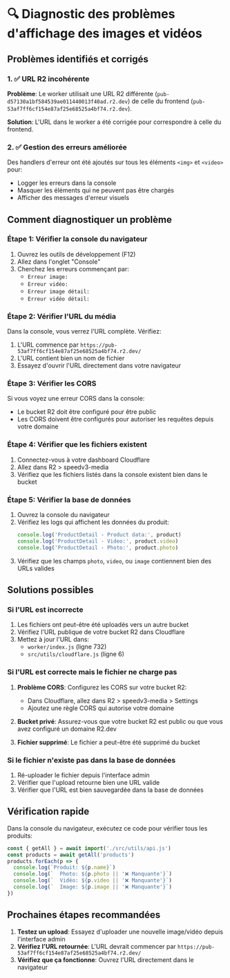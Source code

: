 # 🔍 Diagnostic des problèmes d'affichage des images et vidéos

## Problèmes identifiés et corrigés

### 1. ✅ URL R2 incohérente
**Problème**: Le worker utilisait une URL R2 différente (`pub-d57130a1bf584539ae011440013f40ad.r2.dev`) de celle du frontend (`pub-53af7ff6cf154e87af25e68525a4bf74.r2.dev`).

**Solution**: L'URL dans le worker a été corrigée pour correspondre à celle du frontend.

### 2. ✅ Gestion des erreurs améliorée
Des handlers d'erreur ont été ajoutés sur tous les éléments `<img>` et `<video>` pour:
- Logger les erreurs dans la console
- Masquer les éléments qui ne peuvent pas être chargés
- Afficher des messages d'erreur visuels

## Comment diagnostiquer un problème

### Étape 1: Vérifier la console du navigateur
1. Ouvrez les outils de développement (F12)
2. Allez dans l'onglet "Console"
3. Cherchez les erreurs commençant par:
   - `Erreur image:`
   - `Erreur vidéo:`
   - `Erreur image détail:`
   - `Erreur vidéo détail:`

### Étape 2: Vérifier l'URL du média
Dans la console, vous verrez l'URL complète. Vérifiez:
1. L'URL commence par `https://pub-53af7ff6cf154e87af25e68525a4bf74.r2.dev/`
2. L'URL contient bien un nom de fichier
3. Essayez d'ouvrir l'URL directement dans votre navigateur

### Étape 3: Vérifier les CORS
Si vous voyez une erreur CORS dans la console:
- Le bucket R2 doit être configuré pour être public
- Les CORS doivent être configurés pour autoriser les requêtes depuis votre domaine

### Étape 4: Vérifier que les fichiers existent
1. Connectez-vous à votre dashboard Cloudflare
2. Allez dans R2 > speedv3-media
3. Vérifiez que les fichiers listés dans la console existent bien dans le bucket

### Étape 5: Vérifier la base de données
1. Ouvrez la console du navigateur
2. Vérifiez les logs qui affichent les données du produit:
   ```javascript
   console.log('ProductDetail - Product data:', product)
   console.log('ProductDetail - Video:', product.video)
   console.log('ProductDetail - Photo:', product.photo)
   ```
3. Vérifiez que les champs `photo`, `video`, ou `image` contiennent bien des URLs valides

## Solutions possibles

### Si l'URL est incorrecte
1. Les fichiers ont peut-être été uploadés vers un autre bucket
2. Vérifiez l'URL publique de votre bucket R2 dans Cloudflare
3. Mettez à jour l'URL dans:
   - `worker/index.js` (ligne 732)
   - `src/utils/cloudflare.js` (ligne 6)

### Si l'URL est correcte mais le fichier ne charge pas
1. **Problème CORS**: Configurez les CORS sur votre bucket R2:
   - Dans Cloudflare, allez dans R2 > speedv3-media > Settings
   - Ajoutez une règle CORS qui autorise votre domaine

2. **Bucket privé**: Assurez-vous que votre bucket R2 est public ou que vous avez configuré un domaine R2.dev

3. **Fichier supprimé**: Le fichier a peut-être été supprimé du bucket

### Si le fichier n'existe pas dans la base de données
1. Ré-uploader le fichier depuis l'interface admin
2. Vérifier que l'upload retourne bien une URL valide
3. Vérifier que l'URL est bien sauvegardée dans la base de données

## Vérification rapide

Dans la console du navigateur, exécutez ce code pour vérifier tous les produits:

```javascript
const { getAll } = await import('./src/utils/api.js')
const products = await getAll('products')
products.forEach(p => {
  console.log(`Produit: ${p.name}`)
  console.log(`  Photo: ${p.photo || '❌ Manquante'}`)
  console.log(`  Vidéo: ${p.video || '❌ Manquante'}`)
  console.log(`  Image: ${p.image || '❌ Manquante'}`)
})
```

## Prochaines étapes recommandées

1. **Testez un upload**: Essayez d'uploader une nouvelle image/vidéo depuis l'interface admin
2. **Vérifiez l'URL retournée**: L'URL devrait commencer par `https://pub-53af7ff6cf154e87af25e68525a4bf74.r2.dev/`
3. **Vérifiez que ça fonctionne**: Ouvrez l'URL directement dans le navigateur
